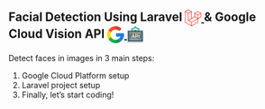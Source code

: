 ## Facial Detection Using Laravel <a href="https://laravel.com/" target="blank"><img align="center" src="https://github.com/negin-shahani/negin-shahani/blob/main/Tech%20icons/laravel-2.svg" title = "Laravel" alt="" height="30"/> </a> & Google Cloud Vision API <a href="" target="blank"><img align="center" src="https://github.com/negin-shahani/negin-shahani/blob/main/Tech%20icons/google.png" title = "Laravel" alt="" height="30"/> </a> <a href="" target="blank"><img align="center" src="https://github.com/negin-shahani/negin-shahani/blob/main/Tech%20icons/api.png" title = "Laravel" alt="" height="30"/> </a>

Detect faces in images in 3 main steps:
1. Google Cloud Platform setup
2. Laravel project setup
3. Finally, let’s start coding!
